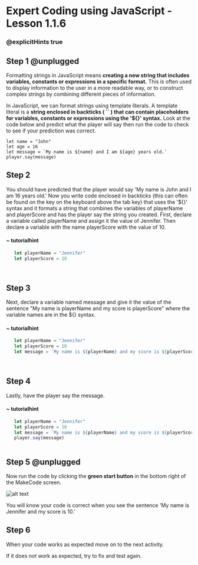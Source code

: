 # Expert Coding using JavaScript - Lesson 1.1.6
### @explicitHints true

## Step 1 @unplugged

Formatting strings in JavaScript means **creating a new string that includes variables, constants or expressions in a specific format.** This is often used to display information to the user in a more readable way, or to construct complex strings by combining different pieces of information.

In JavaScript, we can format strings using template literals. A template literal is a **string enclosed in backticks ( `` ) that can contain placeholders for variables, constants or expressions using the '${}' syntax.**
Look at the code below and predict what the player will say then run the code to check to see if your prediction was correct. 


    let name = "John"
    let age = 16 
    let message = `My name is ${name} and I am ${age} years old.`  
    player.say(message)


## Step 2

You should have predicted that the player would say 'My name is John and I am 16 years old.'
Now you write code enclosed in backticks (this can often be found on the key on the keyboard above the tab key) that uses the '${}' syntax and it formats a string that combines the variables of playerName and playerScore and has the player say the string you created. 
First, declare a variable called playerName and assign it the value of Jennifer. Then declare a variable with the name playerScore with the value of 10. 

  #### ~ tutorialhint
```javascript
   let playerName = "Jennifer"
   let playerScore = 10
 
   
```

## Step 3
Next, declare a variable named message and give it the value of the sentence "My name is playerName and my score is playerScore" where the variable names are in the ${} syntax. 

  #### ~ tutorialhint
```javascript
   let playerName = "Jennifer"
   let playerScore = 10
   let message = `My name is ${playerName} and my score is ${playerScore}.`  
  
   
```

## Step 4
Lastly, have the player say the message. 

  #### ~ tutorialhint
```javascript
   let playerName = "Jennifer"
   let playerScore = 10
   let message = `My name is ${playerName} and my score is ${playerScore}.`  
   player.say(message)
   
```

## Step 5 @unplugged
Now run the code by clicking the **green start button** in the bottom right of the MakeCode screen. 

![alt text](https://expertjs.codingcredentials.com/Lesson1/1.1/1.JPG?raw=true "Start")

You will know your code is correct when you see the sentence 'My name is Jennifer and my score is 10.' 


## Step 6

When your code works as expected move on to the next activity. 

If it does not work as expected, try to fix and test again.




